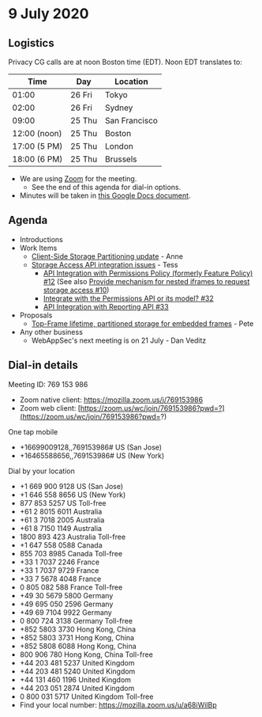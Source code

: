 # 9 July 2020

## Logistics

Privacy CG calls are at noon Boston time (EDT). Noon EDT translates to:

| Time         | Day    | Location      |
| ------------ | ------ | ------------- |
| 01:00        | 26 Fri | Tokyo         |
| 02:00        | 26 Fri | Sydney        |
| 09:00        | 25 Thu | San Francisco |
| 12:00 (noon) | 25 Thu | Boston        |
| 17:00 (5 PM) | 25 Thu | London        |
| 18:00 (6 PM) | 25 Thu | Brussels      |

* We are using [Zoom](https://mozilla.zoom.us/j/769153986) for the meeting.
    * See the end of this agenda for dial-in options.
* Minutes will be taken in [this Google Docs document](https://docs.google.com/document/d/1DZEhS1UHJ1PKxt5ZwKmn5LZ4bo10UFyNXeLp2dUuzRM/edit#).

## Agenda

* Introductions
* Work Items
  * [Client-Side Storage Partitioning update](https://github.com/privacycg/storage-partitioning/) - Anne
  * [Storage Access API integration issues](https://github.com/privacycg/storage-access/issues?q=is%3Aissue+is%3Aopen+label%3Aagenda%2B) - Tess
    * [API Integration with Permissions Policy (formerly Feature Policy) #12](https://github.com/privacycg/storage-access/issues/12) (See also [Provide mechanism for nested iframes to request storage access #10](https://github.com/privacycg/storage-access/issues/10))
    * [Integrate with the Permissions API or its model? #32](https://github.com/privacycg/storage-access/issues/32)
    * [API Integration with Reporting API #33](https://github.com/privacycg/storage-access/issues/33)
* Proposals
  * [Top-Frame lifetime, partitioned storage for embedded frames](https://github.com/privacycg/proposals/issues/18) - Pete
* Any other business
  * WebAppSec's next meeting is on 21 July - Dan Veditz

## Dial-in details

Meeting ID: 769 153 986
* Zoom native client: https://mozilla.zoom.us/j/769153986
* Zoom web client: [https://zoom.us/wc/join/769153986?pwd=?](https://zoom.us/wc/join/769153986?pwd=?)

One tap mobile
* +16699009128,,769153986# US (San Jose)
* +16465588656,,769153986# US (New York)

Dial by your location
* +1 669 900 9128 US (San Jose)
* +1 646 558 8656 US (New York)
* 877 853 5257 US Toll-free
* +61 2 8015 6011 Australia
* +61 3 7018 2005 Australia
* +61 8 7150 1149 Australia
* 1800 893 423 Australia Toll-free
* +1 647 558 0588 Canada
* 855 703 8985 Canada Toll-free
* +33 1 7037 2246 France
* +33 1 7037 9729 France
* +33 7 5678 4048 France
* 0 805 082 588 France Toll-free
* +49 30 5679 5800 Germany
* +49 695 050 2596 Germany
* +49 69 7104 9922 Germany
* 0 800 724 3138 Germany Toll-free
* +852 5803 3730 Hong Kong, China
* +852 5803 3731 Hong Kong, China
* +852 5808 6088 Hong Kong, China
* 800 906 780 Hong Kong, China Toll-free
* +44 203 481 5237 United Kingdom
* +44 203 481 5240 United Kingdom
* +44 131 460 1196 United Kingdom
* +44 203 051 2874 United Kingdom
* 0 800 031 5717 United Kingdom Toll-free
* Find your local number: https://mozilla.zoom.us/u/a68iWilBp

